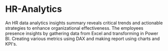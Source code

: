 # HR-Analytics
An HR data analytics insights summary reveals critical trends and actionable strategies to enhance organizational effectiveness. The employees presence insights by gathering data from Excel and transforming in Power BI. Creating various metrics using DAX and making report using charts and KPI's.
